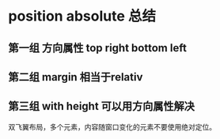 # position absolute 总结

## 第一组 方向属性 top right bottom left

## 第二组 margin   相当于relativ 
 
## 第三组 with height 可以用方向属性解决

 双飞翼布局，多个元素，内容随窗口变化的元素不要使用绝对定位。